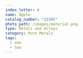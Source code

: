 ```yaml
---
index_letter: A
name: Apple
catalog_number: "12345"
photo_path: /images/material.png
type: Metals and Alloys
category: Pure Metals
tags:
  - one
  - two
---
```

